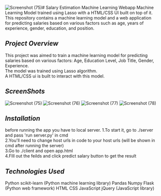 ![Screenshot (75)](https://github.com/kev0-4/Salary-Estimator-ML-webapp/assets/110706642/b9df8b31-bd7e-4eb4-b7f5-ce115a28e339)# Salary Estimation Machine Learning Webapp
Machine Learning Model trained using Lasso with a HTML/CSS UI built on top of it.<br>
This repository contains a machine learning model and a web application for predicting salaries based on various factors such as age, years of experience, gender, education, and position.

## ***Project Overview***
This project was aimed to train a machine learning model for predicting salaries based on various factors: Age, Education Level, Job Title, Gender, Experience.<br>
The model was trained using Lasso algorithm.<br>
A HTML/CSS ui is built to interact with this model. <br>

## ***ScreenShots***
![Screenshot (75)](https://github.com/kev0-4/Salary-Estimator-ML-webapp/assets/110706642/313d68b5-6143-4ea0-91fd-b60d1701aa54)
![Screenshot (76)](https://github.com/kev0-4/Salary-Estimator-ML-webapp/assets/110706642/1b9e91b8-244b-44b9-af93-584efa44863d)
![Screenshot (77)](https://github.com/kev0-4/Salary-Estimator-ML-webapp/assets/110706642/2fd307c8-db2f-44da-b8d4-0f10a1df7a2d)
![Screenshot (78)](https://github.com/kev0-4/Salary-Estimator-ML-webapp/assets/110706642/ace86eb5-f89d-44cb-999b-72314b63085c)

## ***Installation***
before running the app you have to local server.
1.To start it, go to ./server and pass 'run server.py' in cmd<br>
2.You'll need to change host urls in code to your host urls (will be shown in cmd after running the server)<br>
3.Go to ./client and open app.html<br>
4.FIll out the feilds and click predict salary button to get the result

## ***Technologies Used***
Python
scikit-learn (Python machine learning library)
Pandas
Numpy
Flask (Python web framework)
HTML
CSS
JavaScript
jQuery (JavaScript library)



